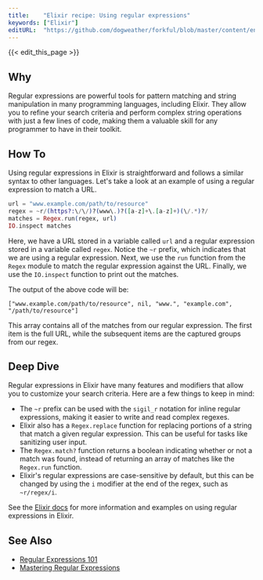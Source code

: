 ```yaml
---
title:    "Elixir recipe: Using regular expressions"
keywords: ["Elixir"]
editURL:  "https://github.com/dogweather/forkful/blob/master/content/en/elixir/using-regular-expressions.md"
---
```


{{< edit_this_page >}}

## Why

Regular expressions are powerful tools for pattern matching and string manipulation in many programming languages, including Elixir. They allow you to refine your search criteria and perform complex string operations with just a few lines of code, making them a valuable skill for any programmer to have in their toolkit.

## How To

Using regular expressions in Elixir is straightforward and follows a similar syntax to other languages. Let's take a look at an example of using a regular expression to match a URL.

```Elixir
url = "www.example.com/path/to/resource"
regex = ~r/(https?:\/\/)?(www\.)?([a-z]+\.[a-z]+)(\/.*)?/
matches = Regex.run(regex, url)
IO.inspect matches
```

Here, we have a URL stored in a variable called `url` and a regular expression stored in a variable called `regex`. Notice the `~r` prefix, which indicates that we are using a regular expression. Next, we use the `run` function from the `Regex` module to match the regular expression against the URL. Finally, we use the `IO.inspect` function to print out the matches.

The output of the above code will be:

```
["www.example.com/path/to/resource", nil, "www.", "example.com", "/path/to/resource"]
```

This array contains all of the matches from our regular expression. The first item is the full URL, while the subsequent items are the captured groups from our regex.

## Deep Dive

Regular expressions in Elixir have many features and modifiers that allow you to customize your search criteria. Here are a few things to keep in mind:

- The `~r` prefix can be used with the `sigil_r` notation for inline regular expressions, making it easier to write and read complex regexes.
- Elixir also has a `Regex.replace` function for replacing portions of a string that match a given regular expression. This can be useful for tasks like sanitizing user input.
- The `Regex.match?` function returns a boolean indicating whether or not a match was found, instead of returning an array of matches like the `Regex.run` function.
- Elixir's regular expressions are case-sensitive by default, but this can be changed by using the `i` modifier at the end of the regex, such as `~r/regex/i`.

See the [Elixir docs](https://hexdocs.pm/elixir/Regex.html) for more information and examples on using regular expressions in Elixir.

## See Also

- [Regular Expressions 101](https://regex101.com/)
- [Mastering Regular Expressions](https://regexone.com/)